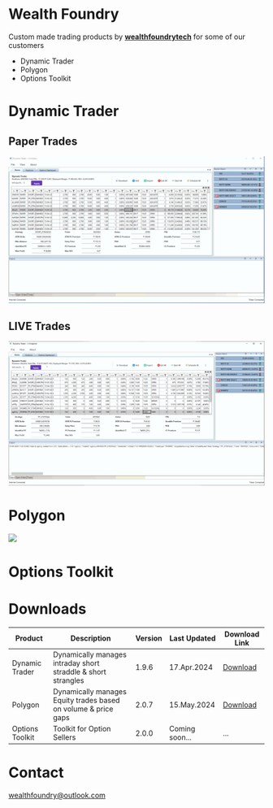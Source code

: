 # Wealth Foundry
Custom made trading products by **[wealthfoundrytech](https://github.com/wealthfoundrytech)**  for some of our customers
- Dynamic Trader
- Polygon
- Options Toolkit

<h1>Dynamic Trader</h1>
<h2>Paper Trades</h2>
<img src="https://github.com/wealthfoundrytech/products/blob/main/DynamicTraderDemo.gif"/>

<h2>LIVE Trades</h2>
<img src="https://github.com/wealthfoundrytech/products/blob/main/DynamicTraderLiveDemo.gif"/>

<h1>Polygon</h1>
<img src="https://github.com/wealthfoundrytech/products/blob/main/PolygonDemo.gif"/>

<h1>Options Toolkit</h1>


<h1>Downloads</h1>


| Product | Description |Version|Last Updated|Download Link
| --- | --- |---|---|---|
| Dynamic Trader | Dynamically manages intraday short straddle & short strangles  | 1.9.6 |17.Apr.2024|<a href="https://1drv.ms/f/c/ed1ce6fcf334ccad/Eq3MNPP85hwggO0wAQAAAAABc4nQA_kttSb48GGlQ55JGA?e=WvoxRG">Download</a> |
| Polygon | Dynamically manages Equity trades based on volume & price gaps  | 2.0.7 |15.May.2024|<a href="https://1drv.ms/u/c/ed1ce6fcf334ccad/EVpR9lKWzRZJhcmLg-9N_skB2nSv6l1So6soT_398_wFFg?e=oh1qee">Download</a> |
| Options Toolkit | Toolkit for Option Sellers  | 2.0.0 | Coming soon...|...|


<h1>Contact</h1>
<a href="mailto:wealthfoundry@outlook.com">wealthfoundry@outlook.com</a>
